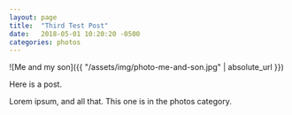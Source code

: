 ```yaml
---
layout: page
title:  "Third Test Post"
date:   2018-05-01 10:20:20 -0500
categories: photos
---
```


![Me and my son]({{ "/assets/img/photo-me-and-son.jpg" | absolute_url }})

Here is a post.

Lorem ipsum, and all that. This one is in the photos category.